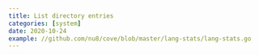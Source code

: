 ```yaml
---
title: List directory entries
categories: [system]
date: 2020-10-24
example: //github.com/nu8/cove/blob/master/lang-stats/lang-stats.go
---
```

